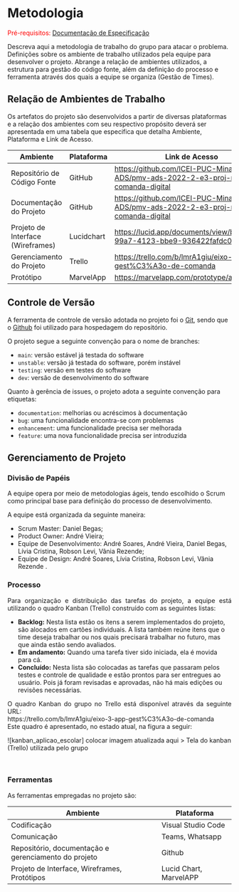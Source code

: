 
# Metodologia

<span style="color:red">Pré-requisitos: <a href="2-Especificação do Projeto.md"> Documentação de Especificação</a></span>

Descreva aqui a metodologia de trabalho do grupo para atacar o problema. Definições sobre os ambiente de trabalho utilizados pela  equipe para desenvolver o projeto. Abrange a relação de ambientes utilizados, a estrutura para gestão do código fonte, além da definição do processo e ferramenta através dos quais a equipe se organiza (Gestão de Times).

## Relação de Ambientes de Trabalho

Os artefatos do projeto são desenvolvidos a partir de diversas plataformas e a relação dos ambientes com seu respectivo propósito deverá ser apresentada em uma tabela que especifica que detalha Ambiente, Plataforma e Link de Acesso. 
   
| Ambiente      | Plataforma                | Link de Acesso             |
|---------------|---------------------------|----------------------------|
| Repositório de Código Fonte | GitHub | https://github.com/ICEI-PUC-Minas-PMV-ADS/pmv-ads-2022-2-e3-proj-mov-t2-comanda-digital |
| Documentação do Projeto | GitHub | https://github.com/ICEI-PUC-Minas-PMV-ADS/pmv-ads-2022-2-e3-proj-mov-t2-comanda-digital |
| Projeto de Interface (Wireframes) | Lucidchart | https://lucid.app/documents/view/bf8c8345-99a7-4123-bbe9-936422fafdc0 |
| Gerenciamento do Projeto | Trello | https://trello.com/b/lmrA1giu/eixo-3-app-gest%C3%A3o-de-comanda |
| Protótipo | MarvelApp | https://marvelapp.com/prototype/a6d8hh5 |

## Controle de Versão

A ferramenta de controle de versão adotada no projeto foi o
[Git](https://git-scm.com/), sendo que o [Github](https://github.com)
foi utilizado para hospedagem do repositório.

O projeto segue a seguinte convenção para o nome de branches:

- `main`: versão estável já testada do software
- `unstable`: versão já testada do software, porém instável
- `testing`: versão em testes do software
- `dev`: versão de desenvolvimento do software

Quanto à gerência de issues, o projeto adota a seguinte convenção para
etiquetas:

- `documentation`: melhorias ou acréscimos à documentação
- `bug`: uma funcionalidade encontra-se com problemas
- `enhancement`: uma funcionalidade precisa ser melhorada
- `feature`: uma nova funcionalidade precisa ser introduzida

## Gerenciamento de Projeto

### Divisão de Papéis

A equipe opera por meio de metodologias ágeis, tendo escolhido o Scrum como principal base para definição do processo de desenvolvimento.

A equipe está organizada da seguinte maneira:

- Scrum Master: Daniel Begas;
- Product Owner: André Vieira;
- Equipe de Desenvolvimento: André Soares, André Vieira, Daniel Begas, Lívia Cristina, Robson Levi, Vânia Rezende;
- Equipe de Design: André Soares, Lívia Cristina, Robson Levi, Vânia Rezende .

### Processo

<p align="justify">Para organização e distribuição das tarefas do projeto, a equipe está utilizando o quadro Kanban (Trello) construído com as seguintes listas:</p>

- **Backlog:** Nesta lista estão os itens a serem implementados do projeto, são alocados em cartões individuais. A lista também reúne itens que o time deseja trabalhar ou nos quais precisará trabalhar no futuro, mas que ainda estão sendo avaliados.
- **Em andamento:** Quando uma tarefa tiver sido iniciada, ela é movida para cá.
- **Concluído:** Nesta lista são colocadas as tarefas que passaram pelos testes e controle de qualidade e estão prontos para ser entregues ao usuário. Pois já foram revisadas e aprovadas, não há mais edições ou revisões necessárias.

<p align="justify">O quadro Kanban do grupo no Trello está disponível através da seguinte URL:
<br>
https://trello.com/b/lmrA1giu/eixo-3-app-gest%C3%A3o-de-comanda
<br>
Este quadro é apresentado, no estado atual, na figura a seguir:</p>
   
![kanban_aplicao_escolar] colocar imagem atualizada aqui >  Tela do kanban (Trello) utilizada pelo grupo</p>
<br>

### Ferramentas

As ferramentas empregadas no projeto são:

| Ambiente                                              | Plataforma                 |
| ------                                                | ----------------------------   
| Codificação                                           | Visual Studio Code         |                                            
| Comunicação                                           | Teams, Whatsapp            |                                           
| Repositório, documentação e gerenciamento do projeto  | Github                    | 
| Projeto de Interface, Wireframes, Protótipos          | Lucid Chart, MarvelAPP     |

